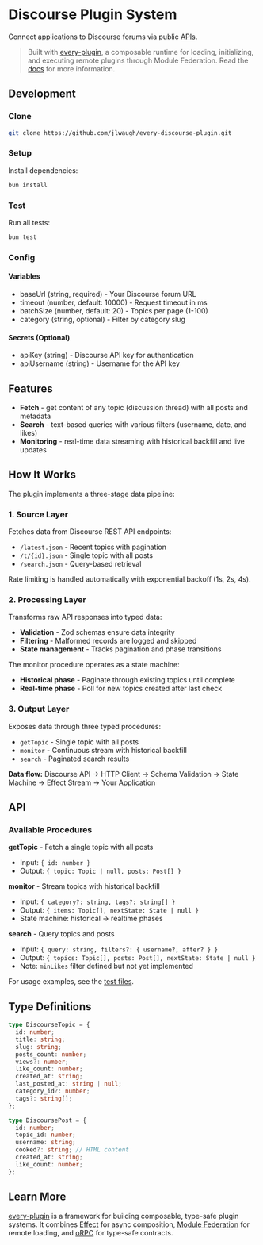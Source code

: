 # Discourse Plugin System

Connect applications to Discourse forums via public [APIs](https://docs.discourse.org).

> Built with [every-plugin](https://github.com/near-everything/every-plugin), a composable runtime for loading, initializing, and executing remote plugins through Module Federation. Read the [docs](https://every-plugin-docs.netlify.app/docs) for more information.

## Development

### Clone

```bash
git clone https://github.com/jlwaugh/every-discourse-plugin.git
```

### Setup

Install dependencies:

```bash
bun install
```

### Test

Run all tests:

```bash
bun test
```

### Config

#### Variables

- baseUrl (string, required) - Your Discourse forum URL
- timeout (number, default: 10000) - Request timeout in ms
- batchSize (number, default: 20) - Topics per page (1-100)
- category (string, optional) - Filter by category slug

#### Secrets (Optional)

- apiKey (string) - Discourse API key for authentication
- apiUsername (string) - Username for the API key

## Features

- **Fetch** - get content of any topic (discussion thread) with all posts and metadata
- **Search** - text-based queries with various filters (username, date, and likes)
- **Monitoring** - real-time data streaming with historical backfill and live updates

## How It Works

The plugin implements a three-stage data pipeline:

### 1. Source Layer

Fetches data from Discourse REST API endpoints:

- `/latest.json` - Recent topics with pagination
- `/t/{id}.json` - Single topic with all posts
- `/search.json` - Query-based retrieval

Rate limiting is handled automatically with exponential backoff (1s, 2s, 4s).

### 2. Processing Layer

Transforms raw API responses into typed data:

- **Validation** - Zod schemas ensure data integrity
- **Filtering** - Malformed records are logged and skipped
- **State management** - Tracks pagination and phase transitions

The monitor procedure operates as a state machine:

- **Historical phase** - Paginate through existing topics until complete
- **Real-time phase** - Poll for new topics created after last check

### 3. Output Layer

Exposes data through three typed procedures:

- `getTopic` - Single topic with all posts
- `monitor` - Continuous stream with historical backfill
- `search` - Paginated search results

**Data flow:** Discourse API → HTTP Client → Schema Validation → State Machine → Effect Stream → Your Application

## API

### Available Procedures

**getTopic** - Fetch a single topic with all posts

- Input: `{ id: number }`
- Output: `{ topic: Topic | null, posts: Post[] }`

**monitor** - Stream topics with historical backfill

- Input: `{ category?: string, tags?: string[] }`
- Output: `{ items: Topic[], nextState: State | null }`
- State machine: historical → realtime phases

**search** - Query topics and posts

- Input: `{ query: string, filters?: { username?, after? } }`
- Output: `{ topics: Topic[], posts: Post[], nextState: State | null }`
- Note: `minLikes` filter defined but not yet implemented

For usage examples, see the [test files](./src/__tests__/).

## Type Definitions

```typescript
type DiscourseTopic = {
  id: number;
  title: string;
  slug: string;
  posts_count: number;
  views?: number;
  like_count: number;
  created_at: string;
  last_posted_at: string | null;
  category_id?: number;
  tags?: string[];
};

type DiscoursePost = {
  id: number;
  topic_id: number;
  username: string;
  cooked?: string; // HTML content
  created_at: string;
  like_count: number;
};
```

## Learn More

[every-plugin](https://every-plugin-docs.netlify.app/docs) is a framework for building composable, type-safe plugin systems. It combines [Effect](https://effect.website) for async composition, [Module Federation](https://module-federation.io) for remote loading, and [oRPC](https://orpc.io) for type-safe contracts.
